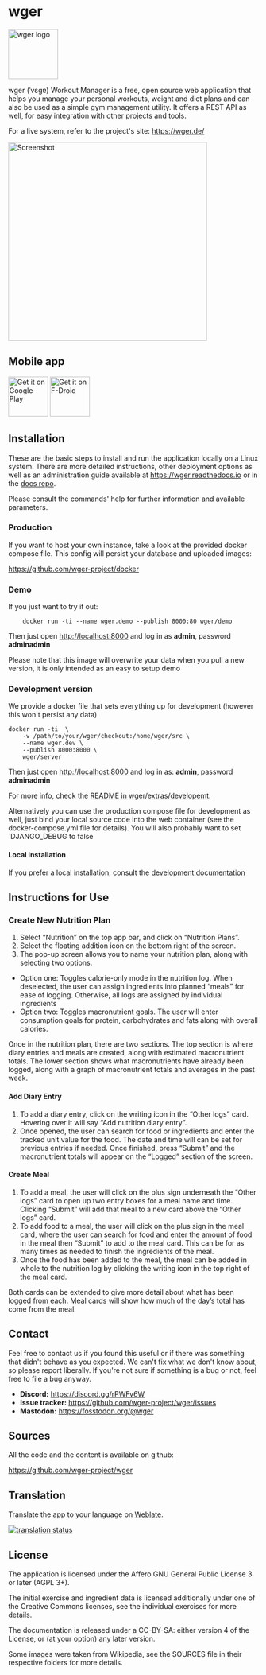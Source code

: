 ﻿# wger

<img src="https://raw.githubusercontent.com/wger-project/wger/master/wger/core/static/images/logos/logo.png" width="100" height="100"  alt="wger logo"/>

wger (ˈvɛɡɐ) Workout Manager is a free, open source web application that helps
you manage your personal workouts, weight and diet plans and can also be used
as a simple gym management utility. It offers a REST API as well, for easy
integration with other projects and tools.

For a live system, refer to the project's site: <https://wger.de/>

<img
src="https://raw.githubusercontent.com/wger-project/wger/master/wger/software/static/images/screens-3.png"
alt="Screenshot"
width="400">

## Mobile app

[<img src="https://play.google.com/intl/en_us/badges/images/generic/en-play-badge.png"
alt="Get it on Google Play"
height="80">](https://play.google.com/store/apps/details?id=de.wger.flutter)
[<img src="https://fdroid.gitlab.io/artwork/badge/get-it-on.png"
alt="Get it on F-Droid"
height="80">](https://f-droid.org/packages/de.wger.flutter/)

## Installation

These are the basic steps to install and run the application locally on a Linux
system. There are more detailed instructions, other deployment options as well
as an administration guide available at <https://wger.readthedocs.io> or in the
[docs repo](https://github.com/wger-project/docs).

Please consult the commands' help for further information and available
parameters.

### Production

If you want to host your own instance, take a look at the provided docker
compose file. This config will persist your database and uploaded images:

<https://github.com/wger-project/docker>

### Demo

If you just want to try it out:

```shell script
    docker run -ti --name wger.demo --publish 8000:80 wger/demo
```

Then just open <http://localhost:8000> and log in as **admin**, password **adminadmin**

Please note that this image will overwrite your data when you pull a new version,
it is only intended as an easy to setup demo

### Development version

We provide a docker file that sets everything up for development (however this won't
persist any data)

````shell script
docker run -ti  \
    -v /path/to/your/wger/checkout:/home/wger/src \
    --name wger.dev \
    --publish 8000:8000 \ 
    wger/server
````

Then just open <http://localhost:8000> and log in as: **admin**, password **adminadmin**

For more info, check the [README in wger/extras/developemt](
./extras/docker/development/README.md
).

Alternatively you can use the production compose file for development as well,
just bind your local source code into the web container (see the docker-compose.yml
file for details). You will also probably want to set `DJANGO_DEBUG to false

#### Local installation

If you prefer a local installation, consult the
[development documentation](https://wger.readthedocs.io/en/latest/development.html)

## Instructions for Use

### Create New Nutrition Plan

1. Select “Nutrition” on the top app bar, and click on “Nutrition Plans”.
2. Select the floating addition icon on the bottom right of the screen.
3. The pop-up screen allows you to name your nutrition plan,
   along with selecting two options.
  * Option one: Toggles calorie-only mode in the nutrition log. When deselected,
    the user can assign ingredients into planned “meals” for ease of logging.
    Otherwise, all logs are assigned by individual ingredients
  * Option two: Toggles macronutrient goals. The user will enter consumption goals for protein,
    carbohydrates and fats along with overall calories.

Once in the nutrition plan, there are two sections. The top section is where diary entries
and meals are created, along with estimated macronutrient totals. The lower section shows
what macronutrients have already been logged, along with a graph of macronutrient totals
and averages in the past week.

#### Add Diary Entry

1. To add a diary entry, click on the writing icon in the “Other logs” card.
   Hovering over it will say “Add nutrition diary entry”.
2. Once opened, the user can search for food or ingredients and enter the tracked
   unit value for the food. The date and time will can be set for previous entries
   if needed. Once finished, press “Submit” and the macronutrient totals will
   appear on the “Logged” section of the screen.

#### Create Meal

1. To add a meal, the user will click on the plus sign underneath the “Other logs” card
   to open up two entry boxes for a meal name and time. Clicking “Submit” will add that
   meal to a new card above the “Other logs” card.
2. To add food to a meal, the user will click on the plus sign in the meal card, where the user can
   search for food and enter the amount of food in the meal then “Submit” to add to the meal card.
   This can be for as many times as needed to finish the ingredients of the meal.
3. Once the food has been added to the meal, the meal can be added in whole to the nutrition log
   by clicking the writing icon in the top right of the meal card.

Both cards can be extended to give more detail about what has been logged from each.
Meal cards will show how much of the day’s total has come from the meal.

## Contact

Feel free to contact us if you found this useful or if there was something that
didn't behave as you expected. We can't fix what we don't know about, so please
report liberally. If you're not sure if something is a bug or not, feel free to
file a bug anyway.

* **Discord:** <https://discord.gg/rPWFv6W>
* **Issue tracker:** <https://github.com/wger-project/wger/issues>
* **Mastodon:** <https://fosstodon.org/@wger>

## Sources

All the code and the content is available on github:

<https://github.com/wger-project/wger>

## Translation

Translate the app to your language on [Weblate](https://hosted.weblate.org/engage/wger/).

[![translation status](https://hosted.weblate.org/widgets/wger/-/multi-blue.svg)](https://hosted.weblate.org/engage/wger/)

## License

The application is licensed under the Affero GNU General Public License 3 or
later (AGPL 3+).

The initial exercise and ingredient data is licensed additionally under one of
the Creative Commons licenses, see the individual exercises for more details.

The documentation is released under a CC-BY-SA: either version 4 of the License,
or (at your option) any later version.

Some images were taken from Wikipedia, see the SOURCES file in their respective
folders for more details.
